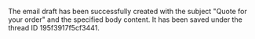 The email draft has been successfully created with the subject "Quote for your order" and the specified body content. It has been saved under the thread ID 195f3917f5cf3441.